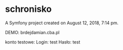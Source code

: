 schronisko
==========

A Symfony project created on August 12, 2018, 7:14 pm.

DEMO: brdejdamian.cba.pl

konto testowe:
  Login: test
  Hasło: test
